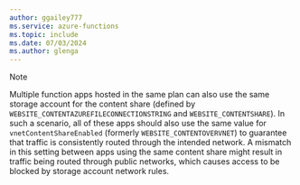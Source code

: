 ```yaml
---
author: ggailey777
ms.service: azure-functions
ms.topic: include
ms.date: 07/03/2024
ms.author: glenga
---
```


> [!NOTE]
> Multiple function apps hosted in the same plan can also use the same storage account for the content share (defined by `WEBSITE_CONTENTAZUREFILECONNECTIONSTRING` and `WEBSITE_CONTENTSHARE`). In such a scenario, all of these apps should also use the same value for `vnetContentShareEnabled` (formerly `WEBSITE_CONTENTOVERVNET`) to guarantee that traffic is consistently routed through the intended network. A mismatch in this setting between apps using the same content share might result in traffic being routed through public networks, which causes access to be blocked by storage account network rules.